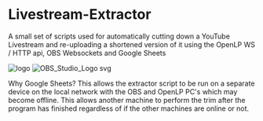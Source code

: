 # Livestream-Extractor
A small set of scripts used for automatically cutting down a YouTube Livestream and re-uploading a shortened version of it using the OpenLP WS / HTTP api, OBS Websockets and Google Sheets

![logo](https://github.com/user-attachments/assets/3169b8a6-1655-46dd-8be3-c7cc7204eafb) ![OBS_Studio_Logo svg](https://github.com/user-attachments/assets/95118765-af4a-40f5-a1b7-4a3356860395)

Why Google Sheets?
This allows the extractor script to be run on a separate device on the local network with the OBS and OpenLP PC's which may become offline. This allows another machine to perform the trim after the program has finished regardless of if the other machines are online or not.
